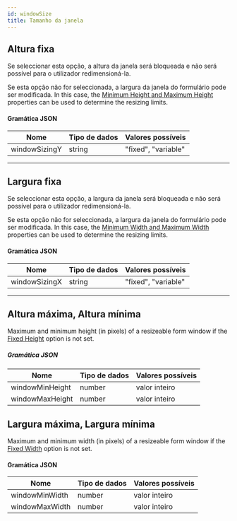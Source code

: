 ```yaml
---
id: windowSize
title: Tamanho da janela
---
```


## Altura fixa

Se seleccionar esta opção, a altura da janela será bloqueada e não será possível para o utilizador redimensioná-la.

Se esta opção não for seleccionada, a largura da janela do formulário pode ser modificada. In this case, the [Minimum Height and Maximum Height](#maximum-height-minimum-height) properties can be used to determine the resizing limits.

#### Gramática JSON

| Nome          | Tipo de dados | Valores possíveis   |
| ------------- | ------------- | ------------------- |
| windowSizingY | string        | "fixed", "variable" |

***

## Largura fixa

Se seleccionar esta opção, a largura da janela será bloqueada e não será possível para o utilizador redimensioná-la.

Se esta opção não for seleccionada, a largura da janela do formulário pode ser modificada. In this case, the [Minimum Width and Maximum Width](#maximum-width-minimum-width) properties can be used to determine the resizing limits.

#### Gramática JSON

| Nome          | Tipo de dados | Valores possíveis   |
| ------------- | ------------- | ------------------- |
| windowSizingX | string        | "fixed", "variable" |

***

## Altura máxima, Altura mínima

Maximum and minimum height (in pixels) of a resizeable form window if the [Fixed Height](#fixed-height) option is not set.

##### Gramática JSON

| Nome            | Tipo de dados | Valores possíveis |
| --------------- | ------------- | ----------------- |
| windowMinHeight | number        | valor inteiro     |
| windowMaxHeight | number        | valor inteiro     |

## Largura máxima, Largura mínima

Maximum and minimum width (in pixels) of a resizeable form window if the [Fixed Width](#fixed-width) option is not set.

#### Gramática JSON

| Nome           | Tipo de dados | Valores possíveis |
| -------------- | ------------- | ----------------- |
| windowMinWidth | number        | valor inteiro     |
| windowMaxWidth | number        | valor inteiro     |
